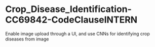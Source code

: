 # Crop_Disease_Identification-CC69842-CodeClauseINTERN
Enable image upload through a UI, and use CNNs for identifying crop diseases from image
